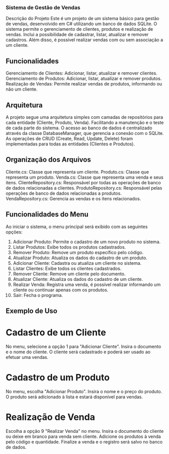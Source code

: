 ### Sistema de Gestão de Vendas
  Descrição do Projeto
  Este é um projeto de um sistema básico para gestão de vendas, desenvolvido em C# utilizando um banco de dados SQLite. 
  O sistema permite o gerenciamento de clientes, produtos e realização de vendas. Inclui a possibilidade de cadastrar, listar, atualizar e remover cadastros. Além disso, é possível realizar vendas com ou sem associação a um cliente.

## Funcionalidades
  Gerenciamento de Clientes: Adicionar, listar, atualizar e remover clientes.
  Gerenciamento de Produtos: Adicionar, listar, atualizar e remover produtos.
  Realização de Vendas: Permite realizar vendas de produtos, informando ou não um cliente.

## Arquitetura
  A projeto segue uma arquitetura simples com camadas de repositórios para cada entidade (Cliente, Produto, Venda). Facilitando a manutenção e o teste de cada parte do sistema.
  O acesso ao banco de dados é centralizado através da classe DatabaseManager, que gerencia a conexão com o SQLite.
  As operações de CRUD (Create, Read, Update, Delete) foram implementadas para todas as entidades (Clientes e Produtos).

## Organização dos Arquivos
  Cliente.cs: Classe que representa um cliente.
  Produto.cs: Classe que representa um produto.
  Venda.cs: Classe que representa uma venda e seus itens.
  ClienteRepository.cs: Responsável por todas as operações de banco de dados relacionadas a clientes.
  ProdutoRepository.cs: Responsável pelas operações de banco de dados relacionadas a produtos.
  VendaRepository.cs: Gerencia as vendas e os itens relacionados.

## Funcionalidades do Menu
  Ao iniciar o sistema, o menu principal será exibido com as seguintes opções:
  1. Adicionar Produto: Permite o cadastro de um novo produto no sistema.
  2. Listar Produtos: Exibe todos os produtos cadastrados.
  3. Remover Produto: Remove um produto específico pelo código.
  4. Atualizar Produto: Atualiza os dados do cadastro de um produto.
  5. Adicionar Cliente: Cadastra ou atualiza um cliente no sistema.
  6. Listar Clientes: Exibe todos os clientes cadastrados.
  7. Remover Cliente: Remove um cliente pelo documento.
  8. Atualizar Cliente: Atualiza os dados do cadastro de um cliente.
  9. Realizar Venda: Registra uma venda, é possível realizar informando um cliente ou continuar apenas com os produtos.
  10. Sair: Fecha o programa.

## Exemplo de Uso
  # Cadastro de um Cliente
  No menu, selecione a opção 1 para "Adicionar Cliente".
  Insira o documento e o nome do cliente.
  O cliente será cadastrado e poderá ser usado ao efetuar uma vendas.

  # Cadastro de um Produto
  No menu, escolha "Adicionar Produto".
  Insira o nome e o preço do produto.
  O produto será adicionado à lista e estará disponível para vendas.

  # Realização de Venda
  Escolha a opção 9 "Realizar Venda" no menu.
  Insira o documento do cliente ou deixe em branco para venda sem cliente.
  Adicione os produtos à venda pelo código e quantidade.
	Finalize a venda e o registro será salvo no banco de dados.
